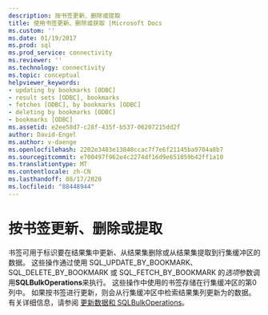 ```yaml
---
description: 按书签更新、删除或提取
title: 使用书签更新、删除或获取 |Microsoft Docs
ms.custom: ''
ms.date: 01/19/2017
ms.prod: sql
ms.prod_service: connectivity
ms.reviewer: ''
ms.technology: connectivity
ms.topic: conceptual
helpviewer_keywords:
- updating by bookmarks [ODBC]
- result sets [ODBC], bookmarks
- fetches [ODBC], by bookmarks [ODBC]
- deleting by bookmarks [ODBC]
- bookmarks [ODBC]
ms.assetid: e2ee58d7-c28f-435f-b537-06207215dd2f
author: David-Engel
ms.author: v-daenge
ms.openlocfilehash: 2202e3483e13848ccac7f7e6f21145ba9704a8b7
ms.sourcegitcommit: e700497f962e4c2274df16d9e651059b42ff1a10
ms.translationtype: MT
ms.contentlocale: zh-CN
ms.lasthandoff: 08/17/2020
ms.locfileid: "88448944"
---
```

# <a name="updating-deleting-or-fetching-by-bookmark"></a>按书签更新、删除或提取
书签可用于标识要在结果集中更新、从结果集删除或从结果集提取到行集缓冲区的数据。 这些操作通过使用 SQL_UPDATE_BY_BOOKMARK、SQL_DELETE_BY_BOOKMARK 或 SQL_FETCH_BY_BOOKMARK 的*选项*参数调用**SQLBulkOperations**来执行。 这些操作中使用的书签存储在行集缓冲区的第0列中。 如果按书签进行更新，则会从行集缓冲区中检索结果集列更新为的数据。 有关详细信息，请参阅 [更新数据和 SQLBulkOperations](../../../odbc/reference/develop-app/updating-data-with-sqlbulkoperations.md)。
